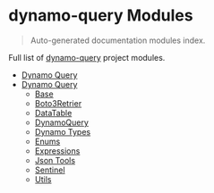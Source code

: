 # dynamo-query Modules

> Auto-generated documentation modules index.

Full list of [dynamo-query](README.md#dynamo-query) project modules.

- [Dynamo Query](README.md#dynamo-query)
- [Dynamo Query](dynamo_query/index.md#dynamo-query)
    - [Base](dynamo_query/base.md#base)
    - [Boto3Retrier](dynamo_query/boto3_retrier.md#boto3retrier)
    - [DataTable](dynamo_query/data_table.md#datatable)
    - [DynamoQuery](dynamo_query/dynamo_query.md#dynamoquery)
    - [Dynamo Types](dynamo_query/dynamo_types.md#dynamo-types)
    - [Enums](dynamo_query/enums.md#enums)
    - [Expressions](dynamo_query/expressions.md#expressions)
    - [Json Tools](dynamo_query/json_tools.md#json-tools)
    - [Sentinel](dynamo_query/sentinel.md#sentinel)
    - [Utils](dynamo_query/utils.md#utils)
